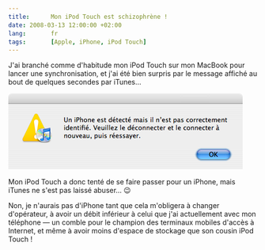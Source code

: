 ```yaml
---
title:      Mon iPod Touch est schizophrène !
date: 2008-03-13 12:00:00 +02:00
lang:       fr
tags:       [Apple, iPhone, iPod Touch]
---
```


J'ai branché comme d'habitude mon iPod Touch sur mon MacBook pour lancer une synchronisation, et j'ai été bien surpris par le message affiché au bout de quelques secondes par iTunes…

![](ipod-touch-schizophrene.png)

Mon iPod Touch a donc tenté de se faire passer pour un iPhone, mais iTunes ne s'est pas laissé abuser… 😉

Non, je n'aurais pas d'iPhone tant que cela m'obligera à changer d'opérateur, à avoir un débit inférieur à celui que j'ai actuellement avec mon téléphone — un comble pour le champion des terminaux mobiles d'accès à Internet, et même à avoir moins d'espace de stockage que son cousin iPod Touch !
